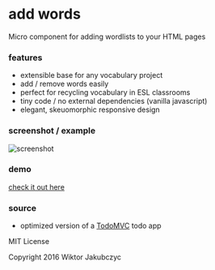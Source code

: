 # add words
Micro component for adding wordlists to your HTML pages

### features
- extensible base for any vocabulary project
- add / remove words easily
- perfect for recycling vocabulary in ESL classrooms
- tiny code / no external dependencies (vanilla javascript)
- elegant, skeuomorphic responsive design

### screenshot / example
![screenshot](http://monolithpl.github.io/add.words/add-words.png "screenshot")

### demo
[check it out here](http://monolithpl.github.io/add.words)

### source
- optimized version of a [TodoMVC](http://todomvc.com/) todo app

MIT License

Copyright 2016 Wiktor Jakubczyc

